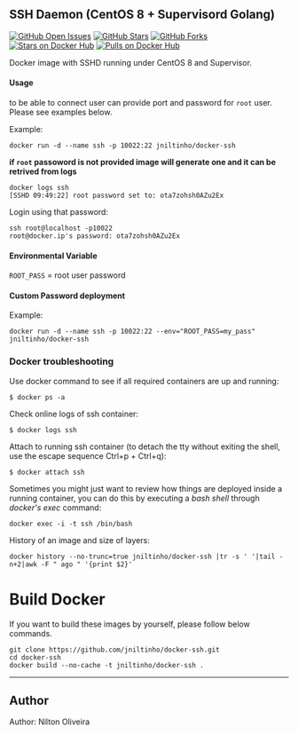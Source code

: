 ## SSH Daemon (CentOS 8 + Supervisord Golang)

[![GitHub Open Issues](https://img.shields.io/github/issues/jniltinho/docker-ssh.svg)](https://github.com/jniltinho/docker-ssh/issues)
[![GitHub Stars](https://img.shields.io/github/stars/jniltinho/docker-ssh.svg)](https://github.com/jniltinho/docker-ssh)
[![GitHub Forks](https://img.shields.io/github/forks/jniltinho/docker-ssh.svg)](https://github.com/jniltinho/docker-ssh)
[![Stars on Docker Hub](https://img.shields.io/docker/stars/jniltinho/docker-ssh.svg)](https://hub.docker.com/r/jniltinho/docker-ssh)
[![Pulls on Docker Hub](https://img.shields.io/docker/pulls/jniltinho/docker-ssh.svg)](https://hub.docker.com/r/jniltinho/docker-ssh)



Docker image with SSHD running under CentOS 8 and Supervisor.

#### Usage
to be able to connect user can provide port and password for `root` user. Please see examples below.

Example:

	docker run -d --name ssh -p 10022:22 jniltinho/docker-ssh

**if `root` passoword is not provided image will generate one and it can be retrived from logs**

    docker logs ssh
    [SSHD 09:49:22] root password set to: ota7zohsh0AZu2Ex

Login using that password:

    ssh root@localhost -p10022
    root@docker.ip's password: ota7zohsh0AZu2Ex

#### Environmental Variable

`ROOT_PASS` = root user password

#### Custom Password deployment

Example:

	docker run -d --name ssh -p 10022:22 --env="ROOT_PASS=my_pass" jniltinho/docker-ssh

### Docker troubleshooting


Use docker command to see if all required containers are up and running:

    $ docker ps -a

Check online logs of ssh container:

    $ docker logs ssh

Attach to running ssh container (to detach the tty without exiting the shell,
use the escape sequence Ctrl+p + Ctrl+q):

    $ docker attach ssh

Sometimes you might just want to review how things are deployed inside a running container, you can do this by executing a _bash shell_ through _docker's exec_ command:

    docker exec -i -t ssh /bin/bash

History of an image and size of layers:

    docker history --no-trunc=true jniltinho/docker-ssh |tr -s ' '|tail -n+2|awk -F " ago " '{print $2}'


# Build Docker

If you want to build these images by yourself, please follow below commands.

```
git clone https://github.com/jniltinho/docker-ssh.git
cd docker-ssh
docker build --no-cache -t jniltinho/docker-ssh .
```

---
## Author

Author: Nilton Oliveira

